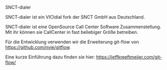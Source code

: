 SNCT-dialer

SNCT-dialer ist ein VICIdial fork der SNCT GmbH aus Deutschland.

SNCT-dialer ist eine OpenSource Call Center Software Zusammenstellung.
Mit ihr können sie CallCenter in fast beliebiger Größe betreiben.


Für die Entwicklung verwenden wir die Erweiterung git-flow von
https://github.com/nvie/gitflow.

Eine kurze Einführung dazu finden sie hier: https://jeffkreeftmeijer.com/git-flow/
 